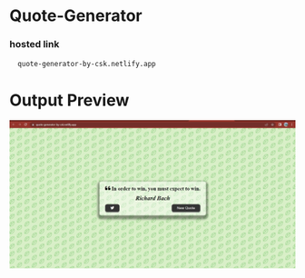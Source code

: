 # Quote-Generator
### hosted link
```link
  quote-generator-by-csk.netlify.app
```
# Output Preview
![](output.jpg)